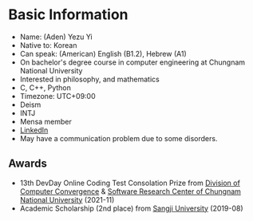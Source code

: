 # Basic Information
- Name\: (Aden) Yezu Yi
- Native to\: Korean
- Can speak\: (American) English (B1.2), Hebrew (A1)
- On bachelor's degree course in computer engineering at Chungnam National University
- Interested in philosophy, and mathematics
- C, C++, Python
- Timezone: UTC+09:00
- Deism
- INTJ
- Mensa member
- [LinkedIn](https://www.linkedin.com/in/yezu-yi/)
- May have a communication problem due to some disorders.
## Awards
- 13th DevDay Online Coding Test Consolation Prize from [Division of Computer Convergence](https://computer.cnu.ac.kr/computer/index.do) & [Software Research Center of Chungnam National University](https://sorec.cnu.ac.kr/sorec/index.do) (2021-11)
- Academic Scholarship (2nd place) from [Sangji University](https://www.sangji.ac.kr/kor/index.do) (2019-08)
